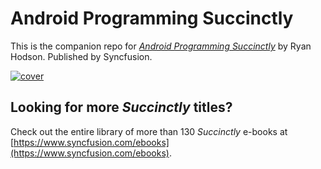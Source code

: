 # Android Programming Succinctly
This is the companion repo for [*Android Programming Succinctly*](https://www.syncfusion.com/ebooks/android) by Ryan Hodson. Published by Syncfusion.

[![cover](https://github.com/SyncfusionSuccinctlyE-Books/Android-Programming-Succinctly/blob/master/cover.png)](https://www.syncfusion.com/ebooks/android)

## Looking for more _Succinctly_ titles?

Check out the entire library of more than 130 _Succinctly_ e-books at [https://www.syncfusion.com/ebooks](https://www.syncfusion.com/ebooks).

